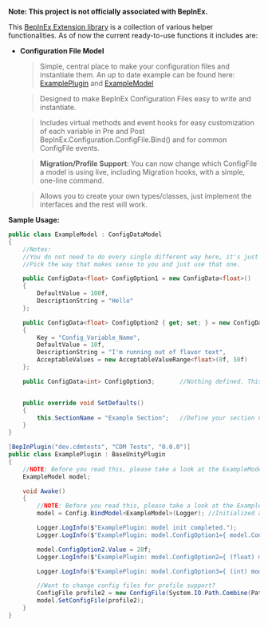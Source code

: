 **Note: This project is not officially associated with BepInEx.**

This [BepInEx Extension library](https://github.com/BepInEx/BepInEx) is a collection of various helper functionalities. As of now the current ready-to-use functions it includes are:

- **Configuration File Model**
	
	> Simple, central place to make your configuration files and instantiate them. An up to date example can be found here: [ExamplePlugin](https://github.com/MapleWheels/BepInEx_Extensions/blob/master/ConfigModelTests/Example/ExamplePlugin.cs) and [ExampleModel](https://github.com/MapleWheels/BepInEx_Extensions/blob/master/ConfigModelTests/Example/ExampleModel.cs)
	
	> Designed to make BepInEx Configuration Files easy to write and instantiate.

	> Includes virtual methods and event hooks for easy customization of each variable in Pre and Post BepInEx.Configuration.ConfigFile.Bind() and for common ConfigFile events.

	> **Migration/Profile Support**: You can now change which ConfigFile a model is using live, including Migration hooks, with a simple, one-line command.
	
	> Allows you to create your own types/classes, just implement the interfaces and the rest will work.


**Sample Usage:** 

```csharp
public class ExampleModel : ConfigDataModel
{
	//Notes: 
	//You do not need to do every single different way here, it's just to show you the different ways it can be used. 
	//Pick the way that makes sense to you and just use that one.

	public ConfigData<float> ConfigOption1 = new ConfigData<float>()    //SIMPLE/Minimalist setup, using a field.
	{
		DefaultValue = 100f,
		DescriptionString = "Hello"
	};

	public ConfigData<float> ConfigOption2 { get; set; } = new ConfigData<float>()  
	{
		Key = "Config_Variable_Name",                                   //OPTIONAL: This will be set to 'Config_Variable_Name' in the config file. If not set by you, the default 'Key' name is the variable's name.
		DefaultValue = 10f,                                             //REQUIRED: Default value.
		DescriptionString = "I'm running out of flavor text",           //OPTIONAL: Description.
		AcceptableValues = new AcceptableValueRange<float>(0f, 50f)     //OPTIONAL: Acceptable values.
	};

	public ConfigData<int> ConfigOption3;       //Nothing defined. This will be bound with the Type defaults.


	public override void SetDefaults()
	{
		this.SectionName = "Example Section";   //Define your section name here. 
	}
}

[BepInPlugin("dev.cdmtests", "CDM Tests", "0.0.0")]
public class ExamplePlugin : BaseUnityPlugin
{
	//NOTE: Before you read this, please take a look at the ExampleModel.cs file. The below will make a lot more sense if you do.
	ExampleModel model;

	void Awake()
	{
		//NOTE: Before you read this, please take a look at the ExampleModel.cs file. The below will make a lot more sense if you do.
		model = Config.BindModel<ExampleModel>(Logger); //Initialized and ready to use.

		Logger.LogInfo($"ExamplePlugin: model init completed.");
		Logger.LogInfo($"ExamplePlugin: model.ConfigOption1={ model.ConfigOption1.Value }");

		model.ConfigOption2.Value = 20f;                                                              
		Logger.LogInfo($"ExamplePlugin: model.ConfigOption2={ (float) model.ConfigOption2 }");    //Explicit & implicit conversion is supported.

		Logger.LogInfo($"ExamplePlugin: model.ConfigOption3={ (int) model.ConfigOption3 }");    //All defaults. Value = 0.

		//Want to change config files for profile support?
		ConfigFile profile2 = new ConfigFile(System.IO.Path.Combine(Paths.BepInExConfigPath, "ExamplePlugin", "profile2"), true);
		model.SetConfigFile(profile2);
	}
}
```